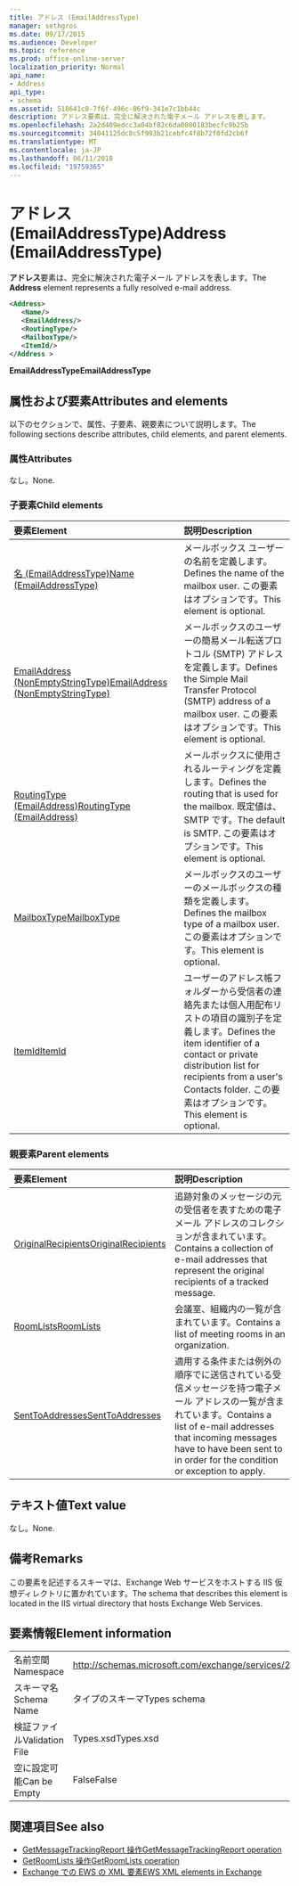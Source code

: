 ```yaml
---
title: アドレス (EmailAddressType)
manager: sethgros
ms.date: 09/17/2015
ms.audience: Developer
ms.topic: reference
ms.prod: office-online-server
localization_priority: Normal
api_name:
- Address
api_type:
- schema
ms.assetid: 518641c8-7f6f-496c-86f9-341e7c1bb44c
description: アドレス要素は、完全に解決された電子メール アドレスを表します。
ms.openlocfilehash: 2a2d409edcc3a04bf82c6da0080183becfc9b25b
ms.sourcegitcommit: 34041125dc8c5f993b21cebfc4f8b72f0fd2cb6f
ms.translationtype: MT
ms.contentlocale: ja-JP
ms.lasthandoff: 06/11/2018
ms.locfileid: "19759365"
---
```

# <a name="address-emailaddresstype"></a><span data-ttu-id="45828-103">アドレス (EmailAddressType)</span><span class="sxs-lookup"><span data-stu-id="45828-103">Address (EmailAddressType)</span></span>

<span data-ttu-id="45828-104">**アドレス**要素は、完全に解決された電子メール アドレスを表します。</span><span class="sxs-lookup"><span data-stu-id="45828-104">The **Address** element represents a fully resolved e-mail address.</span></span> 
  
```XML
<Address>
   <Name/>
   <EmailAddress/>
   <RoutingType/>
   <MailboxType/>
   <ItemId/>
</Address >
```

 <span data-ttu-id="45828-105">**EmailAddressType**</span><span class="sxs-lookup"><span data-stu-id="45828-105">**EmailAddressType**</span></span>
## <a name="attributes-and-elements"></a><span data-ttu-id="45828-106">属性および要素</span><span class="sxs-lookup"><span data-stu-id="45828-106">Attributes and elements</span></span>

<span data-ttu-id="45828-107">以下のセクションで、属性、子要素、親要素について説明します。</span><span class="sxs-lookup"><span data-stu-id="45828-107">The following sections describe attributes, child elements, and parent elements.</span></span>
  
### <a name="attributes"></a><span data-ttu-id="45828-108">属性</span><span class="sxs-lookup"><span data-stu-id="45828-108">Attributes</span></span>

<span data-ttu-id="45828-109">なし。</span><span class="sxs-lookup"><span data-stu-id="45828-109">None.</span></span>
  
### <a name="child-elements"></a><span data-ttu-id="45828-110">子要素</span><span class="sxs-lookup"><span data-stu-id="45828-110">Child elements</span></span>

|<span data-ttu-id="45828-111">**要素**</span><span class="sxs-lookup"><span data-stu-id="45828-111">**Element**</span></span>|<span data-ttu-id="45828-112">**説明**</span><span class="sxs-lookup"><span data-stu-id="45828-112">**Description**</span></span>|
|:-----|:-----|
|[<span data-ttu-id="45828-113">名 (EmailAddressType)</span><span class="sxs-lookup"><span data-stu-id="45828-113">Name (EmailAddressType)</span></span>](name-emailaddresstype.md) <br/> |<span data-ttu-id="45828-114">メールボックス ユーザーの名前を定義します。</span><span class="sxs-lookup"><span data-stu-id="45828-114">Defines the name of the mailbox user.</span></span> <span data-ttu-id="45828-115">この要素はオプションです。</span><span class="sxs-lookup"><span data-stu-id="45828-115">This element is optional.</span></span>  <br/> |
|[<span data-ttu-id="45828-116">EmailAddress (NonEmptyStringType)</span><span class="sxs-lookup"><span data-stu-id="45828-116">EmailAddress (NonEmptyStringType)</span></span>](emailaddress-nonemptystringtype.md) <br/> |<span data-ttu-id="45828-117">メールボックスのユーザーの簡易メール転送プロトコル (SMTP) アドレスを定義します。</span><span class="sxs-lookup"><span data-stu-id="45828-117">Defines the Simple Mail Transfer Protocol (SMTP) address of a mailbox user.</span></span> <span data-ttu-id="45828-118">この要素はオプションです。</span><span class="sxs-lookup"><span data-stu-id="45828-118">This element is optional.</span></span>  <br/> |
|[<span data-ttu-id="45828-119">RoutingType (EmailAddress)</span><span class="sxs-lookup"><span data-stu-id="45828-119">RoutingType (EmailAddress)</span></span>](routingtype-emailaddress.md) <br/> |<span data-ttu-id="45828-120">メールボックスに使用されるルーティングを定義します。</span><span class="sxs-lookup"><span data-stu-id="45828-120">Defines the routing that is used for the mailbox.</span></span> <span data-ttu-id="45828-121">既定値は、SMTP です。</span><span class="sxs-lookup"><span data-stu-id="45828-121">The default is SMTP.</span></span> <span data-ttu-id="45828-122">この要素はオプションです。</span><span class="sxs-lookup"><span data-stu-id="45828-122">This element is optional.</span></span>  <br/> |
|[<span data-ttu-id="45828-123">MailboxType</span><span class="sxs-lookup"><span data-stu-id="45828-123">MailboxType</span></span>](mailboxtype.md) <br/> |<span data-ttu-id="45828-124">メールボックスのユーザーのメールボックスの種類を定義します。</span><span class="sxs-lookup"><span data-stu-id="45828-124">Defines the mailbox type of a mailbox user.</span></span> <span data-ttu-id="45828-125">この要素はオプションです。</span><span class="sxs-lookup"><span data-stu-id="45828-125">This element is optional.</span></span>  <br/> |
|[<span data-ttu-id="45828-126">ItemId</span><span class="sxs-lookup"><span data-stu-id="45828-126">ItemId</span></span>](itemid.md) <br/> |<span data-ttu-id="45828-127">ユーザーのアドレス帳フォルダーから受信者の連絡先または個人用配布リストの項目の識別子を定義します。</span><span class="sxs-lookup"><span data-stu-id="45828-127">Defines the item identifier of a contact or private distribution list for recipients from a user's Contacts folder.</span></span> <span data-ttu-id="45828-128">この要素はオプションです。</span><span class="sxs-lookup"><span data-stu-id="45828-128">This element is optional.</span></span>  <br/> |
   
### <a name="parent-elements"></a><span data-ttu-id="45828-129">親要素</span><span class="sxs-lookup"><span data-stu-id="45828-129">Parent elements</span></span>

|<span data-ttu-id="45828-130">**要素**</span><span class="sxs-lookup"><span data-stu-id="45828-130">**Element**</span></span>|<span data-ttu-id="45828-131">**説明**</span><span class="sxs-lookup"><span data-stu-id="45828-131">**Description**</span></span>|
|:-----|:-----|
|[<span data-ttu-id="45828-132">OriginalRecipients</span><span class="sxs-lookup"><span data-stu-id="45828-132">OriginalRecipients</span></span>](originalrecipients.md) <br/> |<span data-ttu-id="45828-133">追跡対象のメッセージの元の受信者を表すための電子メール アドレスのコレクションが含まれています。</span><span class="sxs-lookup"><span data-stu-id="45828-133">Contains a collection of e-mail addresses that represent the original recipients of a tracked message.</span></span>  <br/> |
|[<span data-ttu-id="45828-134">RoomLists</span><span class="sxs-lookup"><span data-stu-id="45828-134">RoomLists</span></span>](roomlists.md) <br/> |<span data-ttu-id="45828-135">会議室、組織内の一覧が含まれています。</span><span class="sxs-lookup"><span data-stu-id="45828-135">Contains a list of meeting rooms in an organization.</span></span>  <br/> |
|[<span data-ttu-id="45828-136">SentToAddresses</span><span class="sxs-lookup"><span data-stu-id="45828-136">SentToAddresses</span></span>](senttoaddresses.md) <br/> |<span data-ttu-id="45828-137">適用する条件または例外の順序でに送信されている受信メッセージを持つ電子メール アドレスの一覧が含まれています。</span><span class="sxs-lookup"><span data-stu-id="45828-137">Contains a list of e-mail addresses that incoming messages have to have been sent to in order for the condition or exception to apply.</span></span>  <br/> |
   
## <a name="text-value"></a><span data-ttu-id="45828-138">テキスト値</span><span class="sxs-lookup"><span data-stu-id="45828-138">Text value</span></span>

<span data-ttu-id="45828-139">なし。</span><span class="sxs-lookup"><span data-stu-id="45828-139">None.</span></span>
  
## <a name="remarks"></a><span data-ttu-id="45828-140">備考</span><span class="sxs-lookup"><span data-stu-id="45828-140">Remarks</span></span>

<span data-ttu-id="45828-141">この要素を記述するスキーマは、Exchange Web サービスをホストする IIS 仮想ディレクトリに置かれています。</span><span class="sxs-lookup"><span data-stu-id="45828-141">The schema that describes this element is located in the IIS virtual directory that hosts Exchange Web Services.</span></span>
  
## <a name="element-information"></a><span data-ttu-id="45828-142">要素情報</span><span class="sxs-lookup"><span data-stu-id="45828-142">Element information</span></span>

|||
|:-----|:-----|
|<span data-ttu-id="45828-143">名前空間</span><span class="sxs-lookup"><span data-stu-id="45828-143">Namespace</span></span>  <br/> |http://schemas.microsoft.com/exchange/services/2006/types  <br/> |
|<span data-ttu-id="45828-144">スキーマ名</span><span class="sxs-lookup"><span data-stu-id="45828-144">Schema Name</span></span>  <br/> |<span data-ttu-id="45828-145">タイプのスキーマ</span><span class="sxs-lookup"><span data-stu-id="45828-145">Types schema</span></span>  <br/> |
|<span data-ttu-id="45828-146">検証ファイル</span><span class="sxs-lookup"><span data-stu-id="45828-146">Validation File</span></span>  <br/> |<span data-ttu-id="45828-147">Types.xsd</span><span class="sxs-lookup"><span data-stu-id="45828-147">Types.xsd</span></span>  <br/> |
|<span data-ttu-id="45828-148">空に設定可能</span><span class="sxs-lookup"><span data-stu-id="45828-148">Can be Empty</span></span>  <br/> |<span data-ttu-id="45828-149">False</span><span class="sxs-lookup"><span data-stu-id="45828-149">False</span></span>  <br/> |
   
## <a name="see-also"></a><span data-ttu-id="45828-150">関連項目</span><span class="sxs-lookup"><span data-stu-id="45828-150">See also</span></span>

- [<span data-ttu-id="45828-151">GetMessageTrackingReport 操作</span><span class="sxs-lookup"><span data-stu-id="45828-151">GetMessageTrackingReport operation</span></span>](getmessagetrackingreport-operation.md) 
- [<span data-ttu-id="45828-152">GetRoomLists 操作</span><span class="sxs-lookup"><span data-stu-id="45828-152">GetRoomLists operation</span></span>](getroomlists-operation.md)
- [<span data-ttu-id="45828-153">Exchange での EWS の XML 要素</span><span class="sxs-lookup"><span data-stu-id="45828-153">EWS XML elements in Exchange</span></span>](ews-xml-elements-in-exchange.md)

